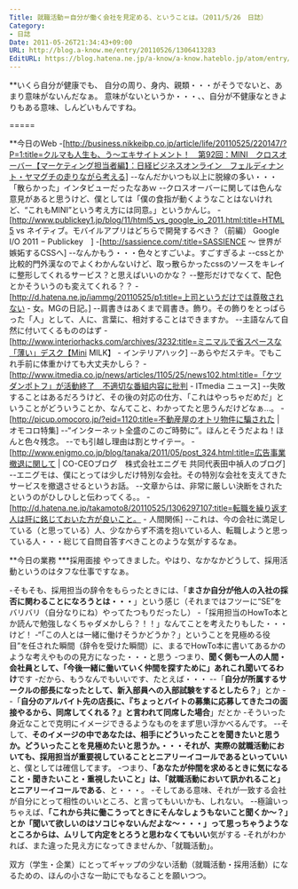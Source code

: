 ```yaml
---
Title: 就職活動＝自分が働く会社を見定める、ということは。（2011/5/26　日誌）
Category:
- 日誌
Date: 2011-05-26T21:34:43+09:00
URL: http://blog.a-know.me/entry/20110526/1306413283
EditURL: https://blog.hatena.ne.jp/a-know/a-know.hateblo.jp/atom/entry/12921228815727979692
---
```



**いくら自分が健康でも、
自分の周り、身内、親類・・・がそうでないと、あまり意味がないんだなぁ。
意味がないというか・・・、、自分が不健康なときよりもある意味、しんどいもんですね。

=====

**今日のWeb
-[http://business.nikkeibp.co.jp/article/life/20110525/220147/?P=1:title=クルマも人生も、う〜エキサイトメント！　第92回：MINI　クロスオーバー【マーケティング担当者編】：日経ビジネスオンライン　フェルディナント・ヤマグチの走りながら考える]
--なんだかいつも以上に脱線の多い・・・「散らかった」インタビューだったなあｗ
--クロスオーバーに関しては色んな意見があると思うけど、僕としては「僕の食指が動くようなことはないけれど、“これもMINI”という考え方には同意。」というかんじ。
-[http://www.publickey1.jp/blog/11/html5_vs_google_io_2011.html:title=HTML5 vs ネイティブ。モバイルアプリはどちらで開発するべき？（前編） Google I/O 2011 − Publickey　]
-[http://sassience.com/:title=SASSIENCE 〜 世界が嫉妬するCSSへ]
--なんかもう・・・色々とすごいよ。すごすぎるよ
--cssとか比較的門外漢なのでよくわかんないけど、取っ散らかったcssのソースをキレイに整形してくれるサービス？と思えばいいのかな？
--整形だけでなくて、配色とかそういうのも変えてくれる？？
-[http://d.hatena.ne.jp/iammg/20110525/p1:title=上司というだけでは尊敬されない - 女。MGの日記。]
--肩書きはあくまで肩書き。飾り。その飾りをとっぱらった「人」として、人に、言葉に、相対することはできますか。
--主語なんて自然に付いてくるもののはず
-[http://www.interiorhacks.com/archives/3232:title=ミニマルで省スペースな「薄い」デスク【Mini MILK】 - インテリアハック]
--あらやだステキ。でもこれ手前に体重かけても大丈夫かしら？
-[http://www.itmedia.co.jp/news/articles/1105/25/news102.html:title=「ケツダンポトフ」が活動終了　不適切な番組内容に批判 - ITmedia ニュース]
--失敗することはあるだろうけど、その後の対応の仕方、「これはやっちゃだめだ」ということがどういうことか、なんてこと、わかってたと思うんだけどなぁ…。
-[http://picup.omocoro.jp/?eid=1120:title=不動産屋のオトリ物件に騙された | オモコロ特集]
--“インターネット全盛のこのご時勢に”。ほんとそうだよね！ほんと色々残念。
--でも引越し理由は割とサイテー。
-[http://www.enigmo.co.jp/blog/tanaka/2011/05/post_324.html:title=広告事業撤退に関して | CO-CEOブログ　株式会社エニグモ 共同代表田中禎人のブログ]
--エニグモは、僕にとっては少しだけ特別な会社。その特別な会社を支えてきたサービスを撤退させるというお話。
--文章からは、非常に厳しい決断をされたというのがひしひしと伝わってくる。。
-[http://d.hatena.ne.jp/takamoto8/20110525/1306297107:title=転職を繰り返す人は肝に銘じておいた方が良いこと。 - 人間関係]
--これは、今の会社に満足している（と思っている）人、少なからず不満を抱いている人、転職しようと思っている人・・・総じて自問自答すべきことのような気がするなぁ。


**今日の業務
***採用面接
やってきました。やはり、なかなかどうして、採用活動というのはタフな仕事ですなぁ。


-そもそも、採用担当の辞令をもらったときには、「<span class="deco" style="font-weight:bold;">まさか自分が他人の入社の採否に関わることになろうとは・・・</span>」という感じ（それまではフツーに“SE”をバリバリ（自分なりにね）やってたつもりだったし）
-「採用担当のHowTo本とか読んで勉強しなくちゃダメかしら？！！」なんてことを考えたりもした・・・けど！
-“「この人とは一緒に働けそうかどうか？」ということを見極める役目”を任された瞬間（辞令を受けた瞬間）に、まるでHowTo本に書いてあるかのような考えやものの見方になった・・・と思う
-つまり、<span class="deco" style="font-weight:bold;">聞く側も一人の人間・会社員として、「今後一緒に働いていく仲間を探すために」あれこれ聞いてるわけ</span>です
-だから、もうなんでもいいです、たとえば・・・
--「<span class="deco" style="font-weight:bold;">自分が所属するサークルの部長になったとして、新入部員への入部試験をするとしたら？</span>」とか
--「<span class="deco" style="font-weight:bold;">自分のアルバイト先の店長に、『ちょっとバイトの募集に応募してきたコの面接やるから、同席してくれる？』と言われて同席した場合</span>」だとか
-そういった身近なことで克明にイメージできるようなものをまず思い浮かべるんです。
--そして、<span class="deco" style="font-weight:bold;">そのイメージの中であなたは、相手にどういったことを聞きたいと思うか。どういったことを見極めたいと思うか。・・・それが、実際の就職活動においても、採用担当が重要視していることとニアリーイコールであるといっていい</span>と、僕としては確信してます。
-つまり、<span class="deco" style="font-weight:bold;">「あなたが仲間を求めるときに気になること・聞きたいこと・重視したいこと」は、「就職活動において訊かれること」とニアリーイコールである</span>、と・・・。
-そしてある意味、それが一致する会社が自分にとって相性のいいところ、と言ってもいいかも、しれない。
--極論いっちゃえば、<span class="deco" style="font-weight:bold;">「これから共に働こうってときにそんなしょうもないこと聞くか〜？」とか「聞いて欲しいのはソコじゃないんだよな〜・・・」って思っちゃうようなところからは、ムリして内定をとろうと思わなくてもいい</span>気がする
-それがわかれば、また違った見え方になってきませんか、「就職活動」。



双方（学生・企業）にとってギャップの少ない活動（就職活動・採用活動）になるための、ほんの小さな一助にでもなることを願いつつ。
